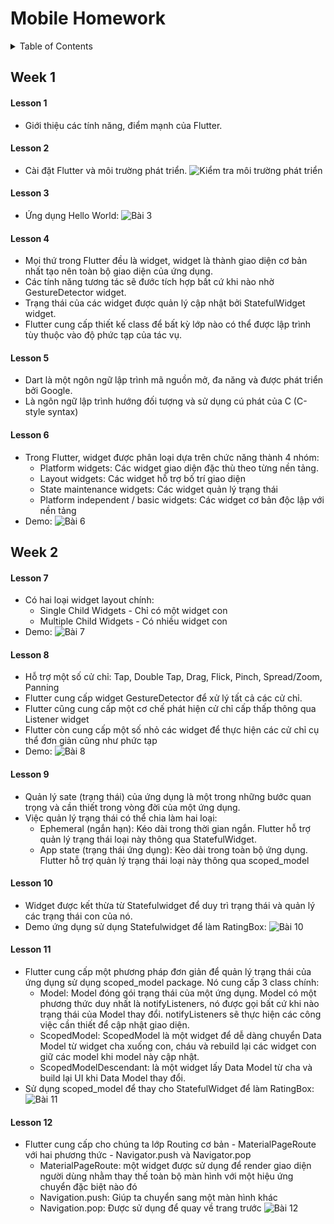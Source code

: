# Mobile Homework

<!-- TABLE OF CONTENTS -->
<details>
  <summary>Table of Contents</summary>
  <ol>
    <li>
      <a href="#week-1">Week 1</a>
      <ul>
        <li><a href="#lesson-1">Lesson 1</a></li>
        <li><a href="#lesson-2">Lesson 2</a></li>
        <li><a href="#lesson-3">Lesson 3</a></li>
        <li><a href="#lesson-3">Lesson 4</a></li>
        <li><a href="#lesson-3">Lesson 5</a></li>
        <li><a href="#lesson-3">Lesson 6</a></li>
      </ul>
      <a href="#week-1">Week 2</a>
      <ul>
        <li><a href="#lesson-7">Lesson 7</a></li>
        <li><a href="#lesson-8">Lesson 8</a></li>
        <li><a href="#lesson-9">Lesson 9</a></li>
        <li><a href="#lesson-10">Lesson 10</a></li>
      </ul>
    </li>
  </ol>
</details>

## Week 1
#### Lesson 1
- Giới thiệu các tính năng, điểm mạnh của Flutter.
#### Lesson 2
- Cài đặt Flutter và môi trường phát triển.
![Kiểm tra môi trường phát triển](imgs/flutter-doctor.png)
#### Lesson 3
- Ứng dụng Hello World:
  ![Bài 3](/imgs/bai3.png)
#### Lesson 4
- Mọi thứ trong Flutter đều là widget, widget là thành giao diện cơ bản nhất tạo nên toàn bộ giao diện của ứng dụng.
- Các tính năng tương tác sẽ đước tích hợp bất cứ khi nào nhờ GestureDetector widget.
- Trạng thái của các widget được quản lý cập nhật bởi StatefulWidget widget.
- Flutter cung cấp thiết kế class để bất kỳ lớp nào có thể được lập trình tùy thuộc vào độ phức tạp của tác vụ.
#### Lesson 5
- Dart là một ngôn ngữ lập trình mã nguồn mở, đa năng và được phát triển bởi Google.
- Là ngôn ngữ lập trình hướng đối tượng và sử dụng cú phát của C (C-style syntax)
#### Lesson 6
- Trong Flutter, widget được phân loại dựa trên chức năng thành 4 nhóm:
  - Platform widgets: Các widget giao diện đặc thù theo từng nền tảng.
  - Layout widgets: Các widget hỗ trợ bố trí giao diện
  - State maintenance widgets: Các widget quản lý trạng thái
  - Platform independent / basic widgets: Các widget cơ bản độc lập với nền tảng
- Demo:
  ![Bài 6](/imgs/bai6.png)
## Week 2
#### Lesson 7
- Có hai loại widget layout chính:
  - Single Child Widgets - Chỉ có một widget con
  - Multiple Child Widgets - Có nhiều widget con
- Demo:
  ![Bài 7](/imgs/bai7.png)
#### Lesson 8
- Hỗ trợ một số cử chỉ: Tap, Double Tap, Drag, Flick, Pinch, Spread/Zoom, Panning
- Flutter cung cấp widget GestureDetector để xử lý tất cả các cử chỉ.
- Flutter cũng cung cấp một cơ chế phát hiện cử chỉ cấp thấp thông qua Listener widget
- Flutter còn cung cấp một số nhỏ các widget để thực hiện các cử chỉ cụ thể đơn giản cũng như phức tạp
- Demo:
  ![Bài 8](/imgs/bai8.png)
#### Lesson 9
- Quản lý sate (trạng thái) của ứng dụng là một trong những bước quan trọng và cần thiết trong vòng đời của một ứng dụng.
- Việc quản lý trạng thái có thể chia làm hai loại:
  - Ephemeral (ngắn hạn): Kéo dài trong thời gian ngắn. Flutter hỗ trợ quản lý trạng thái loại này thông qua StatefulWidget.
  - App state (trạng thái ứng dụng): Kèo dài trong toàn bộ ứng dụng. Flutter hỗ trợ quản lý trạng thái loại này thông qua scoped_model
#### Lesson 10
- Widget được kết thừa từ Statefulwidget để duy trì trạng thái và quản lý các trạng thái con của nó.
- Demo ứng dụng sử dụng Statefulwidget để làm RatingBox:
  ![Bài 10](/imgs/bai10.png)
#### Lesson 11
- Flutter cung cấp một phương pháp đơn giản để quản lý trạng thái của ứng dụng sử dụng scoped_model package. Nó cung cấp 3 class chính:
  - Model: Model đóng gói trạng thái của một ứng dụng. Model có một phương thức duy nhất là notifyListeners, nó được gọi bất cứ khi nào trạng thái của Model thay đổi. notifyListeners sẽ thực hiện các công việc cần thiết để cập nhật giao diện.
  - ScopedModel: ScopedModel là một widget để dễ dàng chuyển Data Model từ widget cha xuống con, cháu và rebuild lại các widget con giữ các model khi model này cập nhật.
  - ScopedModelDescendant: là một widget lấy Data Model từ cha và build lại UI khi Data Model thay đổi.
- Sử dụng scoped_model để thay cho StatefulWidget để làm RatingBox:
  ![Bài 11](/imgs/bai11.png)
#### Lesson 12
- Flutter cung cấp cho chúng ta lớp Routing cơ bản - MaterialPageRoute với hai phương thức - Navigator.push và Navigator.pop
  - MaterialPageRoute: một widget được sử dụng để render giao diện người dùng nhằm thay thế toàn bộ màn hình với một hiệu ứng chuyển đặc biệt nào đó
  - Navigation.push: Giúp ta chuyển sang một màn hình khác
  - Navigation.pop: Được sử dụng để quay về trang trước
  ![Bài 12](/imgs/bai12.png)